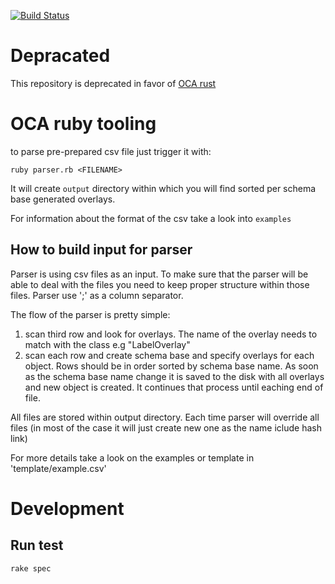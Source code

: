 [![Build Status](https://travis-ci.com/THCLab/odca-ruby.svg?branch=master)](https://travis-ci.com/THCLab/odca-ruby)


# Depracated

This repository is deprecated in favor of [OCA rust](https://github.com/THCLab/oca-rust)

# OCA ruby tooling


to parse pre-prepared csv file just trigger it with:

    ruby parser.rb <FILENAME>

It will create `output` directory within which you will find sorted per schema base generated overlays.

For information about the format of the csv take a look into `examples`

## How to build input for parser

Parser is using csv files as an input. To make sure that the parser will be able to deal with the files you need to keep proper structure within those files. Parser use ';' as a column separator.

The flow of the parser is pretty simple:

1) scan third row and look for overlays. The name of the overlay needs to match with the class e.g "LabelOverlay"
2) scan each row and create schema base and specify overlays for each object. Rows should be in order sorted by schema base name. As soon as the schema base name change it is saved to the disk with all overlays and new object is created. It continues that process until eaching end of file.

All files are stored within output directory. Each time parser will override all files (in most of the case it will just create new one as the name iclude hash link)

For more details take a look on the examples or template in 'template/example.csv'


# Development

## Run test

    rake spec
